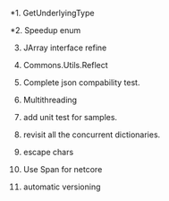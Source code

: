 *1. GetUnderlyingType

*2. Speedup enum

3. JArray interface refine

6. Commons.Utils.Reflect

8. Complete json compability test.

9. Multithreading

10. add unit test for samples.

11. revisit all the concurrent dictionaries.

12. escape chars

13. Use Span<T> for netcore

14. automatic versioning

